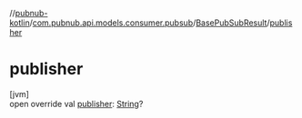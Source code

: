 //[pubnub-kotlin](../../../index.md)/[com.pubnub.api.models.consumer.pubsub](../index.md)/[BasePubSubResult](index.md)/[publisher](publisher.md)

# publisher

[jvm]\
open override val [publisher](publisher.md): [String](https://kotlinlang.org/api/latest/jvm/stdlib/kotlin/-string/index.html)?
